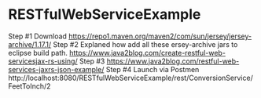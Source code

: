 # RESTfulWebServiceExample
Step #1 Download
	https://repo1.maven.org/maven2/com/sun/jersey/jersey-archive/1.17.1/
Step #2 Explaned how add all these ersey-archive jars to eclipse build path.
	https://www.java2blog.com/create-restful-web-servicesjax-rs-using/
Step #3 
	https://www.java2blog.com/restful-web-services-jaxrs-json-example/
Step #4
Launch via Postmen http://localhost:8080/RESTfulWebServiceExample/rest/ConversionService/FeetToInch/2